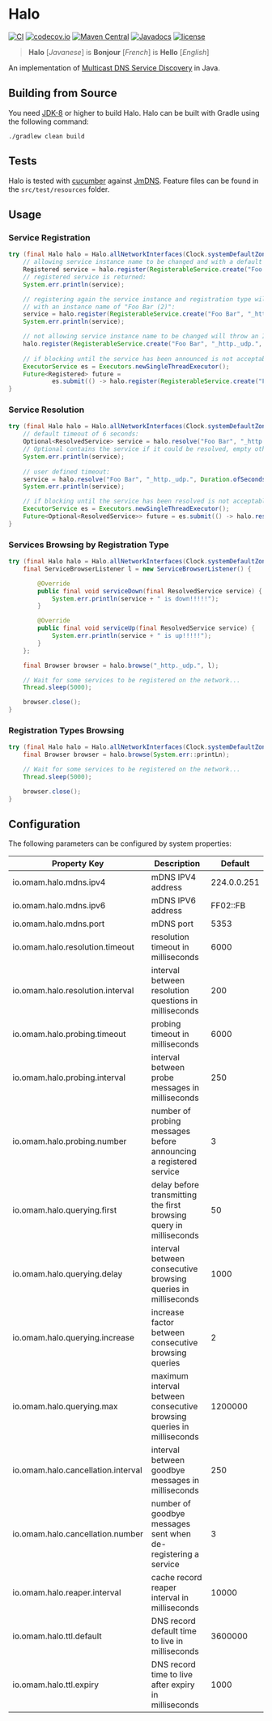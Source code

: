 # Halo

[![CI](https://github.com/ofmooseandmen/halo/workflows/CI/badge.svg)](https://github.com/ofmooseandmen/halo/actions?query=workflow%3ACI)
[![codecov.io](https://codecov.io/github/ofmooseandmen/halo/branches/master/graphs/badge.svg)](https://codecov.io/github/ofmooseandmen/halo)
[![Maven Central](https://img.shields.io/maven-central/v/com.github.ofmooseandmen/halo.svg)](http://search.maven.org/#search%7Cga%7C1%7Cg%3A%22com.github.ofmooseandmen%22%20AND%20a%3A%22halo%22)
[![Javadocs](https://www.javadoc.io/badge/com.github.ofmooseandmen/halo.svg?color=lightgrey)](https://www.javadoc.io/doc/com.github.ofmooseandmen/halo)
[![license](https://img.shields.io/badge/license-BSD3-lightgray.svg)](https://opensource.org/licenses/BSD-3-Clause)

> __Halo__ [_Javanese_] is __Bonjour__ [_French_] is __Hello__ [_English_]

An implementation of [Multicast DNS Service Discovery](https://en.wikipedia.org/wiki/Zero-configuration_networking#Service_discovery) in Java.

## Building from Source

You need [JDK-8](http://jdk.java.net/8) or higher to build Halo.
Halo can be built with Gradle using the following command:

```
./gradlew clean build
```

## Tests

Halo is tested with [cucumber](https://cucumber.io) against [JmDNS](https://github.com/jmdns/jmdns). Feature files can be found in the `src/test/resources` folder.

## Usage

### Service Registration

```java
try (final Halo halo = Halo.allNetworkInterfaces(Clock.systemDefaultZone())) {
    // allowing service instance name to be changed and with a default TTL of 1 hour:
    Registered service = halo.register(RegisterableService.create("Foo Bar", "_http._udp.", 8009).get());
    // registered service is returned:
    System.err.println(service);

    // registering again the service instance and registration type will return a service
    // with an instance name of "Foo Bar (2)":
    service = halo.register(RegisterableService.create("Foo Bar", "_http._udp.", 8010).get());
    System.err.println(service);

    // not allowing service instance name to be changed will throw an IOException at this point:
    halo.register(RegisterableService.create("Foo Bar", "_http._udp.", 8011).get(), false);
    
    // if blocking until the service has been announced is not acceptable:
    ExecutorService es = Executors.newSingleThreadExecutor();
    Future<Registered> future =
            es.submit(() -> halo.register(RegisterableService.create("Future", "_http._udp.", 8009).get()));
}
```

### Service Resolution

```java
try (final Halo halo = Halo.allNetworkInterfaces(Clock.systemDefaultZone())) {
    // default timeout of 6 seconds:
    Optional<ResolvedService> service = halo.resolve("Foo Bar", "_http._udp.");
    // Optional contains the service if it could be resolved, empty otherwise:
    System.err.println(service);
    
    // user defined timeout:
    service = halo.resolve("Foo Bar", "_http._udp.", Duration.ofSeconds(1));
    System.err.println(service);

    // if blocking until the service has been resolved is not acceptable:
    ExecutorService es = Executors.newSingleThreadExecutor();
    Future<Optional<ResolvedService>> future = es.submit(() -> halo.resolved("Foo Bar", "_http._udp."));
}
```

### Services Browsing by Registration Type

```java
try (final Halo halo = Halo.allNetworkInterfaces(Clock.systemDefaultZone())) {
    final ServiceBrowserListener l = new ServiceBrowserListener() {

        @Override
        public final void serviceDown(final ResolvedService service) {
            System.err.println(service + " is down!!!!!");
        }

        @Override
        public final void serviceUp(final ResolvedService service) {
            System.err.println(service + " is up!!!!!");
        }
    };

    final Browser browser = halo.browse("_http._udp.", l);

    // Wait for some services to be registered on the network...
    Thread.sleep(5000);

    browser.close();
}
```

### Registration Types Browsing

```java
try (final Halo halo = Halo.allNetworkInterfaces(Clock.systemDefaultZone())) {
    final Browser browser = halo.browse(System.err::printLn);

    // Wait for some services to be registered on the network...
    Thread.sleep(5000);

    browser.close();
}
```

## Configuration
The following parameters can be configured by system properties:

| Property Key                       | Description                                                           | Default     |
| ---------------------------------- | --------------------------------------------------------------------- | ----------- |
| io.omam.halo.mdns.ipv4             | mDNS IPV4 address                                                     | 224.0.0.251 |
| io.omam.halo.mdns.ipv6             | mDNS IPV6 address                                                     | FF02::FB    |
| io.omam.halo.mdns.port             | mDNS port                                                             | 5353        |
| io.omam.halo.resolution.timeout    | resolution timeout in milliseconds                                    | 6000        |
| io.omam.halo.resolution.interval   | interval between resolution questions in milliseconds                 | 200         |
| io.omam.halo.probing.timeout       | probing timeout in milliseconds                                       | 6000        |
| io.omam.halo.probing.interval      | interval between probe messages in milliseconds                       | 250         |
| io.omam.halo.probing.number        | number of probing messages before announcing a registered service     | 3           |
| io.omam.halo.querying.first        | delay before transmitting the first browsing query in milliseconds    | 50          |
| io.omam.halo.querying.delay        | interval between consecutive browsing queries in milliseconds         | 1000        |
| io.omam.halo.querying.increase     | increase factor between consecutive browsing queries                  | 2           |
| io.omam.halo.querying.max          | maximum interval between consecutive browsing queries in milliseconds | 1200000     |
| io.omam.halo.cancellation.interval | interval between goodbye messages in milliseconds                     | 250         |
| io.omam.halo.cancellation.number   | number of goodbye messages sent when de-registering a service         | 3           |
| io.omam.halo.reaper.interval       | cache record reaper interval in milliseconds                          | 10000       |
| io.omam.halo.ttl.default           | DNS record default time to live in milliseconds                       | 3600000     |
| io.omam.halo.ttl.expiry            | DNS record time to live after expiry in milliseconds                  | 1000        |

